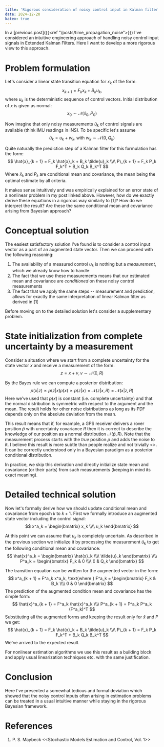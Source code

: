 ```yaml
---
title: 'Rigorous consideration of noisy control input in Kalman filter state propagation'
date: 2024-12-20
katex: true
---
```


In a [previous post]({{<ref "/posts/time_propagation_noise">}}) I've considered an intuitive engineering approach of handling noisy control input signals in Extended Kalman Filters.
Here I want to develop a more rigorous view to this approach.

# Problem formulation

Let's consider a linear state transition equation for $x_k$ of the form:
$$
x_{k + 1} = F_k x_k + B_k u_k,
$$
where $u_k$ is the deterministic sequence of control vectors.
Initial distribution of $x$ is given as normal:
$$
x_0 \sim \mathcal{N}(\hat{x}_0, P_0)
$$

Now imagine that only noisy measurements $\tilde{u}_k$ of control signals are available (think IMU readings in INS).
To be specific let's assume
$$
\tilde{u}_k = u_k + w_k, \text{with } w_k \sim \mathcal{N}(0, Q_k)
$$

Quite naturally the prediction step of a Kalman filter for this formulation has the form:
$$
\hat{x}_{k + 1} = F_k \hat{x}_k + B_k \tilde{u}_k \\\\
P\_{k + 1} = F_k P_k F_k^T + B_k Q_k B_k^T
$$
Where $\hat{x}_k$ and $P_k$ are conditional mean and covariance, the mean being the optimal estimate by all criteria.

It makes sense intuitively and was empirically explained for an error state of a nonlinear problem in my post linked above.
However, how do we exactly derive these equations in a rigorous way similarly to [1]?
How do we interpret the result?
Are these the same conditional mean and covariance arising from Bayesian approach?

# Conceptual solution

The easiest satisfactory solution I've found is to consider a control input vector as a part of an augmented state vector.
Then we can proceed with the following reasoning:

1. The availability of a measured control $u_k$ is nothing but a *measurement*, which we already know how to handle
2. The fact that we use these measurements means that our estimated mean and covariance are *conditioned* on these noisy control measurements
3. The fact that we apply the same steps -- measurement and prediction, allows for exactly the same interpretation of linear Kalman filter as derived in [1]

Before moving on to the detailed solution let's consider a supplementary problem.

# State initialization from complete uncertainty by a measurement

Consider a situation where we start from a complete uncertainty for the state vector $x$ and receive a measurement of the form:
$$
z = x + v, v \sim \mathcal{N}(0, R)
$$

By the Bayes rule we can compute a posterior distribution:
$$
p(x | z) \propto p(z | x) p (x) \propto p(z | x) = \mathcal{N}(z | x, R) = \mathcal{N}(x | z, R)
$$
Here we've used that $p(x)$ is constant (i.e. complete uncertainty) and that the normal distribution is symmetric with respect to the argument and the mean.
The result holds for other noise distributions as long as its PDF depends only on the absolute deviation from the mean.

This result means that if, for example, a GPS receiver delivers a rover position $\tilde{p}$ with uncertainty covariance $R$ then it is correct to describe the knowledge of our position as a normal distribution $\mathcal{N}(\tilde{p}, R)$.
Note that the measurement process starts with the *true* position $p$ and adds the noise to it.
I believe this result is more subtle than people realize and not trivially <<intuitive>>.
It can be correctly understood only in a Bayesian paradigm as a posterior conditional distribution.

In practice, we skip this derivation and directly initialize state mean and covariance (or their parts) from such measurements (keeping in mind its exact meaning).

# Detailed technical solution

Now let's formally derive how we should update conditional mean and covariance from epoch $k$ to $k + 1$.
First we formally introduce an augmented state vector including the control signal: 
$$
x^a_k = \begin{bmatrix} x_k \\\\ u_k \end{bmatrix}
$$

At this point we can assume that $u_k$ is completely uncertain. 
As described in the previous section we initialize it by processing the measurement $\tilde{u}_k$ to get the following conditional mean and covariance:
$$
\hat{x}^a_k = \begin{bmatrix}
\hat{x}_k \\\\
\tilde{u}_k
\end{bmatrix} \\\\
P^a_k = \begin{bmatrix}
P_k & 0 \\\\
0 & Q_k
\end{bmatrix}
$$

The transition equation can be written for the augmented vector in the form:
$$
x^a_{k + 1} = F^a_k x^a_k, \text{where } 
F^a_k = \begin{bmatrix}
F_k & B_k \\\\
0 & 0
\end{bmatrix}
$$
The prediction of the augmented condition mean and covariance has the simple form:
$$
\hat{x}^a_{k + 1} = F^a_k \hat{x}^a_k \\\\
P^a_{k + 1} = F^a_k P^a_k (F^a_k)^T
$$
Substituting all the augmented forms and keeping the result only for $\hat{x}$ and $P$ we get:
$$
\hat{x}_{k + 1} = F_k \hat{x}_k + B_k \tilde{u}_k \\\\
P\_{k + 1} = F_k P_k F_k^T + B_k Q_k B_k^T
$$
We've arrived to the expected result.

For nonlinear estimation algorithms we use this result as a building block and apply usual linearization techniques etc. with the same justification.

# Conclusion

Here I've presented a somewhat tedious and formal deviation which showed that the noisy control inputs often arising in estimation problems can be treated in a usual intuitive manner while staying in the rigorous Bayesian framework.

# References

1. P. S. Maybeck <<Stochastic Models Estimation and Control, Vol. 1>>